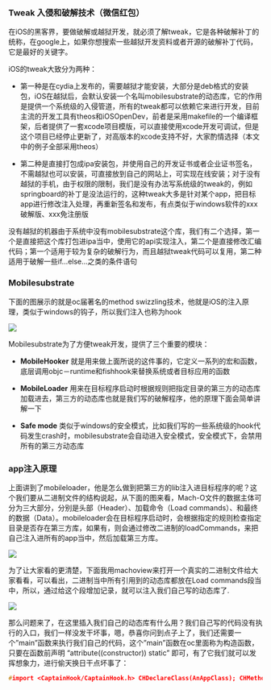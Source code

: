 ### Tweak 入侵和破解技术（微信红包）

在iOS的黑客界，要做破解或越狱开发，就必须了解tweak，它是各种破解补丁的统称，在google上，如果你想搜索一些越狱开发资料或者开源的破解补丁代码，它是最好的关键字。

iOS的tweak大致分为两种：

* 第一种是在cydia上发布的，需要越狱才能安装，大部分是deb格式的安装包，iOS在越狱后，会默认安装一个名叫mobilesubstrate的动态库，它的作用是提供一个系统级的入侵管道，所有的tweak都可以依赖它来进行开发，目前主流的开发工具有theos和iOSOpenDev，前者是采用makefile的一个编译框架，后者提供了一套xcode项目模版，可以直接使用xcode开发可调试，但是这个项目已经停止更新了，对高版本的xcode支持不好，大家酌情选择（本文中的例子全部采用theos）

* 第二种是直接打包成ipa安装包，并使用自己的开发证书或者企业证书签名，不需越狱也可以安装，可直接放到自己的网站上，可实现在线安装；对于没有越狱的手机，由于权限的限制，我们是没有办法写系统级的tweak的，例如springboard的补丁是没法运行的，这种tweak大多是针对某个app，把目标app进行修改注入处理，再重新签名和发布，有点类似于windows软件的xxx破解版、xxx免注册版


没有越狱的机器由于系统中没有mobilesubstrate这个库，我们有二个选择，第一个是直接把这个库打包进ipa当中，使用它的api实现注入，第二个是直接修改汇编代码；第一个适用于较为复杂的破解行为，而且越狱tweak代码可以复用，第二种适用于破解一些if…else…之类的条件语句

### Mobilesubstrate

下面的图展示的就是oc届著名的method swizzling技术，他就是iOS的注入原理，类似于windows的钩子，所以我们注入也称为hook

![](http://img.blog.csdn.net/20160630192139249)

Mobilesubstrate为了方便tweak开发，提供了三个重要的模块：

* **MobileHooker** 就是用来做上面所说的这件事的，它定义一系列的宏和函数，底层调用objc－runtime和fishhook来替换系统或者目标应用的函数

* **MobileLoader** 用来在目标程序启动时根据规则把指定目录的第三方的动态库加载进去，第三方的动态库也就是我们写的破解程序，他的原理下面会简单讲解一下

* **Safe mode** 类似于windows的安全模式，比如我们写的一些系统级的hook代码发生crash时，mobilesubstrate会自动进入安全模式，安全模式下，会禁用所有的第三方动态库


### app注入原理

上面讲到了mobileloader，他是怎么做到把第三方的lib注入进目标程序的呢？这个我们要从二进制文件的结构说起，从下面的图来看，Mach-O文件的数据主体可分为三大部分，分别是头部（Header）、加载命令（Load commands）、和最终的数据（Data）。mobileloader会在目标程序启动时，会根据指定的规则检查指定目录是否存在第三方库，如果有，则会通过修改二进制的loadCommands，来把自己注入进所有的app当中，然后加载第三方库。

![](http://img.blog.csdn.net/20160630194435735)

为了让大家看的更清楚，下面我用machoview来打开一个真实的二进制文件给大家看看，可以看出，二进制当中所有引用到的动态库都放在Load commands段当中，所以，通过给这个段增加记录，就可以注入我们自己写的动态库了.

![](http://img.blog.csdn.net/20160630195027509)

那么问题来了，在这里插入我们自己的动态库有什么用？我们自己写的代码没有执行的入口，我们一样没发干坏事，嗯，恭喜你问到点子上了，我们还需要一个”main”函数来执行我们自己的代码，这个”main”函数在oc里面称为构造函数，只要在函数前声明 “attribute\(\(constructor\)\) static” 即可，有了它我们就可以发挥想象力，进行偷天换日干点坏事了：

```c
#import <CaptainHook/CaptainHook.h> CHDeclareClass(AnAppClass); CHMethod(1, void, AnAppClass, say, id, arg1) { NSString* tmp=@"Hello, iOS!"; CHSuper(1, AnAppClass, say, tmp); } __attribute__((constructor)) static void entry() { NSLog(@"Hello, Ice And Fire!"); CHLoadLateClass(AnAppClass); CHClassHook(1, AnAppClass,say); }
```



















